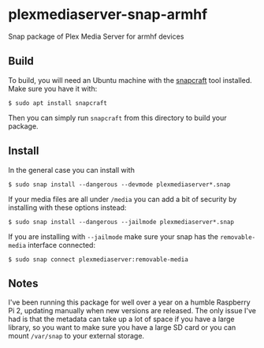 # plexmediaserver-snap-armhf
Snap package of Plex Media Server for armhf devices

## Build
To build, you will need an Ubuntu machine with the [snapcraft](https://snapcraft.io/) tool installed. Make sure you have it with:

```
$ sudo apt install snapcraft
```

Then you can simply run `snapcraft` from this directory to build your package.

## Install
In the general case you can install with

```
$ sudo snap install --dangerous --devmode plexmediaserver*.snap
```

If your media files are all under `/media` you can add a bit of security by installing with these options instead:

```
$ sudo snap install --dangerous --jailmode plexmediaserver*.snap
```

If you are installing with `--jailmode` make sure your snap has the `removable-media` interface connected:
```
$ sudo snap connect plexmediaserver:removable-media
```

## Notes
I've been running this package for well over a year on a humble Raspberry Pi 2, updating manually when new versions are released. The only issue I've had is that the metadata can take up a lot of space if you have a large library, so you want to make sure you have a large SD card or you can mount `/var/snap` to your external storage.
